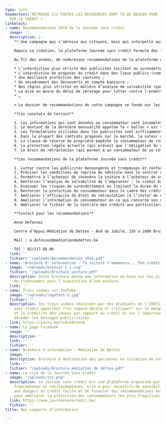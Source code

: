 ```yaml
---
type: info
headertext: RETROUVE ICI TOUTES LES RESSOURCES DONT TU AS BESOIN POUR TOUT SAVOIR
  SUR LE CRÉDIT !
linkblock:
- name: Recommandations 2019 de la Journée sans crédit
  image: ''
  description: |-
    **_Une campagne qui s’adresse aux citoyens, mais qui interpelle aussi les politiques_**

    Depuis sa création, la plateforme Journée sans crédit formule des **recommandations destinées aux pouvoirs politiques** afin d’améliorer la protection des consommateurs, et de lutter plus efficacement contre le surendettement.

    Au fil des années, de nombreuses recommandations de la plateforme ont été intégrées dans la législation comme :

    * L’interdiction plus stricte des publicités incitant au surendettement ;
    * L’interdiction de proposer du crédit dans des lieux publics (comme les gares) ;
    * Une meilleure protection des cautions ;
    * Un encadrement des découverts en compte bancaire ;
    * Des règles plus strictes en matière d’analyse de solvabilité (questionnaire obligatoire) ;
    * La mise en œuvre du délai de zérotage pour lutter contre l'endettement permanent ;
    * …

    > Le dossier de recommandations de cette campagne se fonde sur les constats de terrain des associations partenaires et sur une analyse approfondie et critique de la législation

    **Les constats de terrain**

    1. Les informations qui sont données au consommateur sont incomplètes, voire trompeuses : il n’est pas correctement informé du coût réel du crédit ballon ni des risques liés à la dégressivité moins rapide du solde restant dû. En outre, il est amené à croire qu’il va pouvoir automatiquement solder la dernière mensualité par la revente de la voiture.
    2. Le montant de la dernière mensualité appelée le « ballon » est trop important par rapport aux revenus des consommateurs qui sont bien souvent insuffisants pour faire face au paiement de cette dernière mensualité. Pour solder son crédit, le consommateur va donc inévitablement devoir soit reprendre un nouveau crédit, soit revendre sa voiture. La « reprise » de la voiture par le concessionnaire est d’ailleurs une des « possibilités » voire un des avantages mis en avant par les publicités.
    3. Les formulations utilisées dans les publicités sont suffisamment ambiguës pour laisser penser que le prix de la reprise du véhicule va permettre à tous les coups de payer le ballon et de rembourser le crédit alors que c’est loin d’être le cas.
    4. Dans la plupart des contrats proposés sur le marché, la valeur de revente (ou "valeur résiduelle") indiquée dans les contrats de crédit est totalement indicative et ne lie pas le concessionnaire. Il n’y a d’ailleurs pas d’obligation légale de garantir une valeur minimale de reprise du véhicule.
    5. La clause de réserve de propriété empêche le consommateur de revendre lui-même la voiture à un tiers. Il sera pieds et poings liés au prêteur, au concessionnaire et aux conditions de reprise que ce dernier lui imposera.
    6. La protection légale actuelle (qui prévoit que l'obligation du consommateur de rembourser le crédit est suspendue tant que la livraison de la voiture n’a pas eu lieu) est ineffective.
    7. Le droit de rétractation (qui permet à un consommateur de se rétracter sans motif dans un délai de 14 jours et qui a pour objectif de lutter contre les achats compulsifs) est ineffectif lorsque le crédit est lié à une vente dans un magasin.

    **Les recommandations de la plateforme Journée sans crédit**

    1. Lutter contre les publicités mensongères et trompeuses et renforcer les contrôles par les autorités publiques compétentes
    2. Préciser les conditions de reprise du véhicule dans le contrat de vente lié à un crédit ballon
    3. Permettre à l’acheteur de revendre la voiture à l’acheteur de son choix
    4. Renforcer l’analyse de solvabilité de l’emprunter : le crédit ballon doit pouvoir être remboursé au moyen des revenus de l’emprunteur
    5. Diminuer les risques de surendettement en limitant la durée du crédit ballon ainsi que le montant du ballon.
    6. Renforcer la protection du consommateur dans le cadre des crédits liés à l’acquisition d’un bien ou d’un service.
    7. Améliorer l’efficacité du droit de rétractation (à l’instar de ce qui se fait déjà en France).
    8. Améliorer l’information du consommateur en ce qui concerne son droit de rétractation dans le cadre du crédit (à l’instar de ce qui se fait déjà en France).
    9. Améliorer le fichier de la Centrale des crédits aux particuliers (CCP).

    **Contact pour les recommandations**

    Anne Defossez

    Centre d’Appui-Médiation de Dettes - Bvd du Jubilé, 155 à 1080 Bruxelles

    Mail : a.defossez@mediationdedettes.be

    Tél : 02/217.88.06
  link: ''
  fichier: "/uploads/Recommandation 2019.pdf"
- name: 'Brochure d''information - Ta voiture t’emmènera... Ton crédit te suivera '
  image: "/uploads/kredcar-1-1.svg"
  fichier: "/uploads/Brochure voiture.pdf"
  description: Cette brochure donne une information de base sur les différentes offres
    de financement pour l’acquisition d’une voiture.
  link: ''
- name: Trois vidéos sur YouTube
  image: "/uploads/logotest-1.jpg"
  fichier: ''
  description: Ces trois vidéos réalisées par des étudiants de l'IHECS pour la Journée
    sans crédit apportent **un regard décalé et critique** sur le manque d'information
    et la crédulité des jeunes par rapport au crédit et sur l'importance de pouvoir
    décoder les messages publicitaires.
  link: https://youtu.be/ridvG8lkVuA
- name: La page Facebook
  image: ''
  description: ''
  link: ''
  fichier: ''
- name: Brochure d'information - Médiation de Dettes
  image: ''
  description: Brochure à destination des personnes en situation de surendettement.
  link: ''
  fichier: "/uploads/Brochure médiation de dettes.pdf"
- name: Le site de la Journée Sans Crédit
  image: "/uploads/jsc.png"
  description: La journée sans crédit est une plateforme organisée par 31 associations
    francophones et néerlandophones, elle a pour objectifs de sensibiliser les consommateurs
    aux dangers du crédit facile et de formuler des recommandations aux pouvoirs publics
    pour améliorer la protection des consommateurs les plus fragilisés.
  link: https://www.journeesanscredit.be/
  fichier: ''
title: Nos supports d’information

---
```

